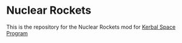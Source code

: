 Nuclear Rockets 
===

This is the repository for the Nuclear Rockets mod for [Kerbal Space Program](http://kerbalspaceprogram.com)
